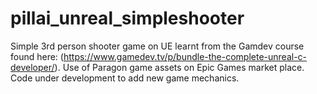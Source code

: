 # pillai_unreal_simpleshooter
Simple 3rd person shooter game on UE learnt from the Gamdev course found here: (https://www.gamedev.tv/p/bundle-the-complete-unreal-c-developer/).
Use of Paragon game assets on Epic Games market place. Code under development to add new game mechanics. 
